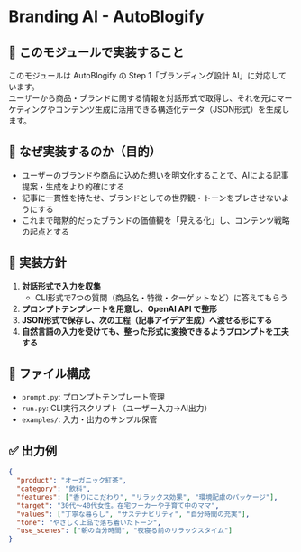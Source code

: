 # Branding AI - AutoBlogify

## 📌 このモジュールで実装すること

このモジュールは AutoBlogify の Step 1「ブランディング設計 AI」に対応しています。  
ユーザーから商品・ブランドに関する情報を対話形式で取得し、それを元にマーケティングやコンテンツ生成に活用できる構造化データ（JSON形式）を生成します。

## 🎯 なぜ実装するのか（目的）

- ユーザーのブランドや商品に込めた想いを明文化することで、AIによる記事提案・生成をより的確にする
- 記事に一貫性を持たせ、ブランドとしての世界観・トーンをブレさせないようにする
- これまで暗黙的だったブランドの価値観を「見える化」し、コンテンツ戦略の起点とする

## 🧭 実装方針

1. **対話形式で入力を収集**  
   - CLI形式で7つの質問（商品名・特徴・ターゲットなど）に答えてもらう
2. **プロンプトテンプレートを用意し、OpenAI API で整形**
3. **JSON形式で保存し、次の工程（記事アイデア生成）へ渡せる形にする**
4. **自然言語の入力を受けても、整った形式に変換できるようプロンプトを工夫する**

## 🔧 ファイル構成

- `prompt.py`: プロンプトテンプレート管理
- `run.py`: CLI実行スクリプト（ユーザー入力→AI出力）
- `examples/`: 入力・出力のサンプル保管

## ✅ 出力例

```json
{
  "product": "オーガニック紅茶",
  "category": "飲料",
  "features": ["香りにこだわり", "リラックス効果", "環境配慮のパッケージ"],
  "target": "30代〜40代女性。在宅ワーカーや子育て中のママ",
  "values": ["丁寧な暮らし", "サステナビリティ", "自分時間の充実"],
  "tone": "やさしく上品で落ち着いたトーン",
  "use_scenes": ["朝の自分時間", "夜寝る前のリラックスタイム"]
}
```
